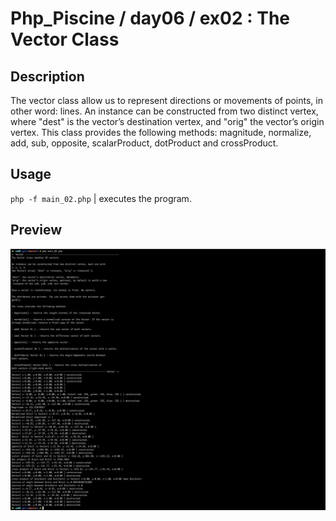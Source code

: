 # Php_Piscine / day06 / ex02 : The Vector Class

## Description
The vector class allow us to represent directions or movements of points, in other word: lines.
An instance can be constructed from two distinct vertex, where "dest" is the vector’s destination vertex, and "orig" the vector’s origin vertex. This class provides the following methods: magnitude, normalize, add, sub, opposite, scalarProduct, dotProduct and crossProduct.

## Usage
`php -f main_02.php` | executes the program.

## Preview
<img src="../../resources/images/vector.png" width="1200">
